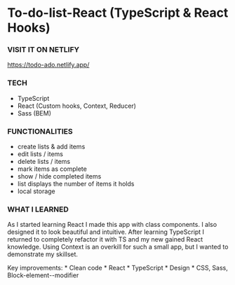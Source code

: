 # To-do-list-React (TypeScript & React Hooks)

### VISIT IT ON NETLIFY
https://todo-ado.netlify.app/

### TECH
* TypeScript 
* React (Custom hooks, Context, Reducer) 
* Sass (BEM)

### FUNCTIONALITIES
* create lists & add items
* edit lists / items
* delete lists / items
* mark items as complete
* show / hide completed items
* list displays the number of items it holds
* local storage

### WHAT I LEARNED
As I started learning React I made this app with class components. I also designed it to look beautiful and intuitive. After learning TypeScript I returned to completely refactor it with TS and my new gained React knowledge. Using Context is an overkill for such a small app, but I wanted to demonstrate my skillset.

Key improvements: * Clean code * React * TypeScript * Design * CSS, Sass, Block-element--modifier